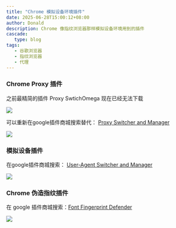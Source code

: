 ```yaml
---
title: "Chrome 模拟设备环境插件"
date: 2025-06-28T15:00:12+08:00
author: Donald
description: Chrome 像指纹浏览器那样模拟设备环境用到的插件
cascade:
   type: blog
tags: 
   - 谷歌浏览器
   - 指纹浏览器
   - 代理
---
```



### Chrome Proxy 插件

之前最精简的插件 Proxy SwtichOmega 现在已经无法下载

![](/images/2025/Chrome-ext-Proxy-SwtichOmega.png)

可以重新在google插件商城搜索替代： [Proxy Switcher and Manager](https://chromewebstore.google.com/detail/proxy-switcher-and-manage/onnfghpihccifgojkpnnncpagjcdbjod?hl=zh-CN&utm_source=ext_sidebar)

![](/images/2025/Chrome-ext-Proxy-Switcher-and-Manager.png)

### 模拟设备插件

在google插件商城搜索： [User-Agent Switcher and Manager](https://chromewebstore.google.com/detail/user-agent-switcher-and-m/bhchdcejhohfmigjafbampogmaanbfkg?hl=zh-CN&utm_source=ext_sidebar)

![](/images/2025/Chrome-ext-User-Agent-Switcher-and-Manager.png)

### Chrome 伪造指纹插件

在 google 插件商城搜索：[Font Fingerprint Defender](https://chromewebstore.google.com/detail/all-fingerprint-defender/meojnmfhjkahlfcecpdcdgjclcilmaij?hl=zh-CN&utm_source=ext_sidebar)

![](/images/2025/chrome-ext-font-fingerprint-defender.png)
